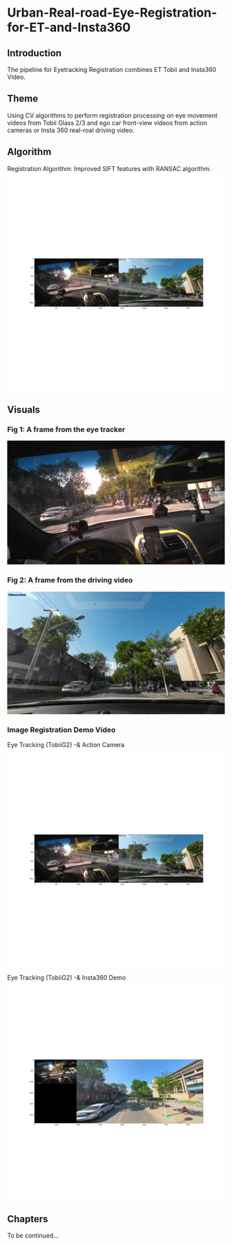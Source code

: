 # Urban-Real-road-Eye-Registration-for-ET-and-Insta360

## Introduction
The pipeline for Eyetracking Registration combines ET Tobii and Insta360 Video. 

## Theme
Using CV algorithms to perform registration processing on eye movement videos from Tobii Glass 2/3 and ego car front-view videos from action cameras or Insta 360 real-roal driving video.

## Algorithm
Registration Algorithm: Improved SIFT features with RANSAC algorithm.
![Registration Result](https://github.com/yyt1208732230/Urban-Real-road-Eye-Registration-for-ET-and-Insta360/blob/main/data/P14-R3-test-img_SIFT_by_RANASC_01.png)

## Visuals
### Fig 1: A frame from the eye tracker
![Eye Tracker Frame](https://github.com/yyt1208732230/Urban-Real-road-Eye-Registration-for-ET-and-Insta360/blob/main/data/P14-R3-ET-01.jpg)

### Fig 2: A frame from the driving video
![Driving Video Frame](https://github.com/yyt1208732230/Urban-Real-road-Eye-Registration-for-ET-and-Insta360/blob/main/data/P14-R3-Baseline-01.jpg)

### Image Registration Demo Video
Eye Tracking (TobiiG2) -& Action Camera
[![Registration Result Video](https://github.com/yyt1208732230/Urban-Real-road-Eye-Registration-for-ET-and-Insta360/blob/main/data/P14-R3-test-img_SIFT_by_RANASC_01.png)](https://youtu.be/qad0LXPg1dM)

Eye Tracking (TobiiG2) -& Insta360 Demo
[![Registration Result Video](https://github.com/yyt1208732230/Urban-Real-road-Eye-Registration-for-ET-and-Insta360/blob/main/data/P14-R3-test-img_SIFT_by_RANASC_02.png)](https://youtu.be/qad0LXPg1dM)

## Chapters
To be continued...
